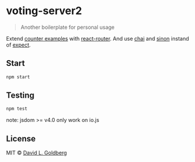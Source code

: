 # voting-server2

> Another boilerplate for personal usage

Extend [counter examples](https://github.com/rackt/redux/tree/master/examples/counter) with [react-router](). And use [chai](https://github.com/chaijs/chai) and [sinon](https://github.com/cjohansen/Sinon.JS/) instand of [expect](https://github.com/mjackson/expect).


## Start

```sh
npm start
```

## Testing

```sh
npm test
```

note: jsdom >= v4.0 only work on io.js


## License

MIT © [David L. Goldberg](http://no)
